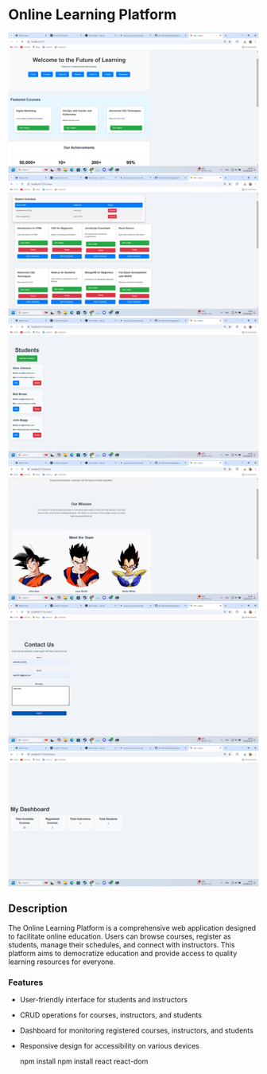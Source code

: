 # Online Learning Platform

![Screenshot 1](https://raw.githubusercontent.com/Ben18278/learningplatform/refs/heads/main/screenshot/Screenshot%20(1045).png)
![Screenshot 2](https://raw.githubusercontent.com/Ben18278/learningplatform/refs/heads/main/screenshot/Screenshot%20(1047).png)
![Screenshot 3](https://raw.githubusercontent.com/Ben18278/learningplatform/refs/heads/main/screenshot/Screenshot%20(1048).png)
![Screenshot 4](https://raw.githubusercontent.com/Ben18278/learningplatform/refs/heads/main/screenshot/Screenshot%20(1049).png)
![Screenshot 5](https://raw.githubusercontent.com/Ben18278/learningplatform/refs/heads/main/screenshot/Screenshot%20(1050).png)
![Screenshot 6](https://raw.githubusercontent.com/Ben18278/learningplatform/refs/heads/main/screenshot/Screenshot%20(1051).png)

## Description
The Online Learning Platform is a comprehensive web application designed to facilitate online education. Users can browse courses, register as students, manage their schedules, and connect with instructors. This platform aims to democratize education and provide access to quality learning resources for everyone.

### Features
- User-friendly interface for students and instructors
- CRUD operations for courses, instructors, and students
- Dashboard for monitoring registered courses, instructors, and students
- Responsive design for accessibility on various devices

  npm install
  npm install react react-dom


